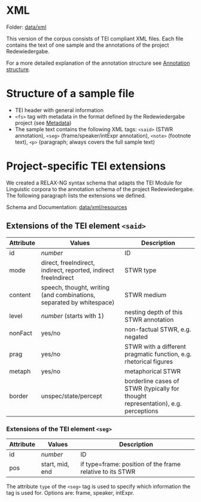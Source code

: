 # XML

Folder: [data/xml](../../data/main/xml)

This version of the corpus consists of TEI compliant XML files. Each file contains the text of one sample and the annotations of the project Redewiedergabe.

For a more detailed explanation of the annotation structure see [Annotation structure](annotation_structure.md).

# Structure of a sample file
* TEI header with general information
* `<fs>` tag with metadata in the format defined by the Redewiedergabe project (see [Metadata](metadata.md))
* The sample text contains the following XML tags: `<said>` (STWR annotation), `<seg>` (frame/speaker/intExpr annotation), `<note>` (footnote text), `<p>` (paragraph; always covers the full sample text)

# Project-specific TEI extensions
We created a RELAX-NG syntax schema that adapts the TEI Module for Linguistic corpora to the annotation schema of the project Redewiedergabe. The following paragraph lists the extensions we defined.

Schema and Documentation: [data/xml/resources](../../data/main/xml/resources)

## Extensions of the TEI element `<said>`

| Attribute | Values                                                                                    | Description                                              |
|----------|------------------------------------------------------------------------------------------|--------------------------------------------------------------------|
| id       | _number_                                                                                     | ID                                                      |
| mode     | direct, freeIndirect, indirect, reported, indirect freeIndirect | STWR type                                                      |
| content  | speech, thought, writing (and combinations, separated by whitespace)                 | STWR medium                                                             |
| level    | _number_ (starts with 1)                                                                                     | nesting depth of this STWR annotation                          |
| nonFact  | yes/no                                                                                   | non-factual STWR, e.g. negated |
| prag     | yes/no                                                                                   | STWR with a different pragmatic function, e.g. rhetorical figures       |
| metaph   | yes/no                                                                                   | metaphorical STWR                                           |
| border   | unspec/state/percept                                                                     | borderline cases of STWR (typically for thought representation), e.g. perceptions                            |

### Extensions of the TEI element `<seg>`
| Attribute | Values | Description                                     |
|----------|-------------------------|-----------------------------------------------------------|
| id       | _number_                    | ID                                             |
| pos      | start, mid, end         | if type=frame: position of the frame relative to its STWR |

The attribute `type` of the `<seg>` tag is used to specify which information the tag is used for. Options are: frame, speaker, intExpr.
